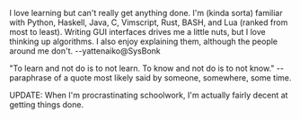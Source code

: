 I love learning but can't really get anything done. I'm (kinda sorta)
familiar with Python, Haskell, Java, C, Vimscript, Rust, BASH, and Lua (ranked from 
most to least). Writing GUI interfaces drives me a little nuts, but I love thinking 
up algorithms. I also enjoy explaining them, although the people around me don't.
\-\-yattenaiko@SysBonk

"To learn and not do is to not learn. To know and not do is to not know."
\-\-paraphrase of a quote most likely said by someone, somewhere, some time.

UPDATE: When I'm procrastinating schoolwork, I'm actually fairly decent at getting
things done. 
